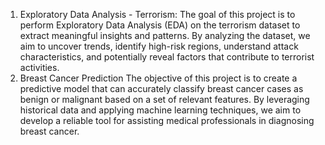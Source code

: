 1. Exploratory Data Analysis - Terrorism:
The goal of this project is to perform Exploratory Data Analysis (EDA) on the terrorism dataset to extract meaningful insights and patterns.
By analyzing the dataset, we aim to uncover trends, identify high-risk regions, understand attack characteristics, and potentially reveal factors that contribute to terrorist activities.
2. Breast Cancer Prediction
The objective of this project is to create a predictive model that can accurately classify breast cancer cases as benign or malignant based on a set of relevant features. By leveraging historical data and applying machine learning techniques, we aim to develop a reliable tool for assisting medical professionals in diagnosing breast cancer.
